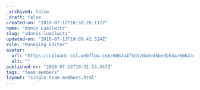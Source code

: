 ```yaml
---
_archived: false
_draft: false
created-on: "2018-07-12T10:50:29.117Z"
name: "Annie Lueilwitz"
slug: "adonis-lueilwitz"
updated-on: "2018-07-13T19:09:42.524Z"
role: "Managing Editor"
avatar:
  url: "https://uploads-ssl.webflow.com/6062a4f5d12da6ed5be3b54a/6062a4f5d12da669bde3b5d5_3.jpg"
  alt: ""
published-on: "2018-07-13T19:31:13.347Z"
tags: "team_members"
layout: "single-team-members.html"
---
```



